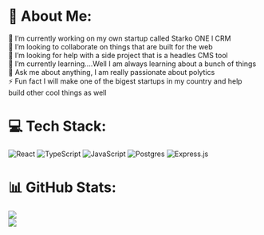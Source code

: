 # 💫 About Me:
🔭 I’m currently working on my own startup called Starko ONE l CRM<br>👯 I’m looking to collaborate on things that are built for the web<br>🤝 I’m looking for help with a side project that is a headles CMS tool<br>🌱 I’m currently learning....Well I am always learning about a bunch of things<br>💬 Ask me about anything,  I am really passionate about polytics<br>⚡ Fun fact I will make one of the bigest startups in my country  and help build other cool things as well


# 💻 Tech Stack:
![React](https://img.shields.io/badge/react-%2320232a.svg?style=for-the-badge&logo=react&logoColor=%2361DAFB) ![TypeScript](https://img.shields.io/badge/typescript-%23007ACC.svg?style=for-the-badge&logo=typescript&logoColor=white) ![JavaScript](https://img.shields.io/badge/javascript-%23323330.svg?style=for-the-badge&logo=javascript&logoColor=%23F7DF1E) ![Postgres](https://img.shields.io/badge/postgres-%23316192.svg?style=for-the-badge&logo=postgresql&logoColor=white) ![Express.js](https://img.shields.io/badge/express.js-%23404d59.svg?style=for-the-badge&logo=express&logoColor=%2361DAFB)
# 📊 GitHub Stats:
![](https://github-readme-streak-stats.herokuapp.com/?user=Starko00&theme=react&hide_border=false)<br/>
![](https://github-readme-stats.vercel.app/api/top-langs/?username=Starko00&theme=react&hide_border=false&include_all_commits=true&count_private=true&layout=compact)

